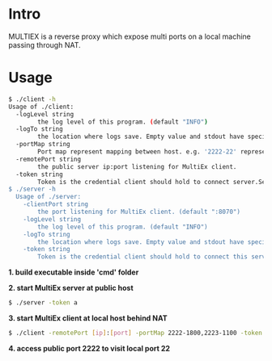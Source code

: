 # Intro
MULTIEX is a reverse proxy which expose multi ports on a local machine passing through NAT.
# Usage
```bash
$ ./client -h                          
Usage of ./client:
  -logLevel string
    	the log level of this program. (default "INFO")
  -logTo string
    	the location where logs save. Empty value and stdout have special meaning (default "stdout")
  -portMap string
    	Port map represent mapping between host. e.g. '2222-22' represents expose local port 22 at public port 2222. Multi mapping split by comma. (default "2222-22")
  -remotePort string
    	the public server ip:port listening for MultiEx client.
  -token string
    	Token is the credential client should hold to connect server.Server doesn't have token default.
$ ./server -h    
  Usage of ./server:
    -clientPort string
      	the port listening for MultiEx client. (default ":8070")
    -logLevel string
      	the log level of this program. (default "INFO")
    -logTo string
      	the location where logs save. Empty value and stdout have special meaning (default "stdout")
    -token string
      	Token is the credential client should hold to connect this server.Server doesn't have token default.

```
**1. build executable inside 'cmd' folder**

**2. start MultiEx server at public host**
```bash
$ ./server -token a
```
**3. start MultiEx client at local host behind NAT**
```bash
$ ./client -remotePort [ip]:[port] -portMap 2222-1800,2223-1100 -token a
```
**4. access public port 2222 to visit local port 22**